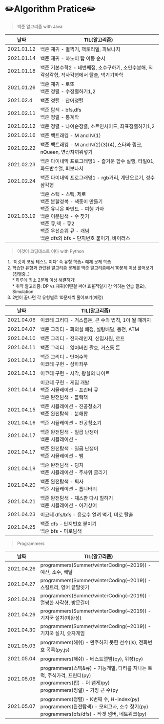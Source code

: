 # ✏️Algorithm Pratice✏️

> 백준 알고리즘 with Java

| **날짜**   | **TIL(알고리즘)**                                                                                                                                                                                                       |
| ---------- | ----------------------------------------------------------------------------------------------------------------------------------------------------------------------------------------------------------------------- |
| 2021.01.12 | 백준 재귀 - 별찍기, 팩토리얼, 피보나치                                                                                                                                                                                  |
| 2021.01.14 | 백준 재귀 - 하노이 탑 이동 순서                                                                                                                                                                                         |
| 2021.01.18 | 백준 기본수학2 - 네번째점, 소수구하기, 소인수분해, 직각삼각형, 직사각형에서 탈출, 택기기하학                                                                                                                            |
| 2021.01.26 | 백준 재귀 - 로또</br>백준 정렬 - 수정렬하기1,2                                                                                                                                                                          |
| 2021.02.4  | 백준 정렬 - 단어정렬                                                                                                                                                                                                    |
| 2021.02.11 | 백준 탐색 - bfs,dfs </br> 백준 정렬 - 통계학                                                                                                                                                                            |
| 2021.02.12 | 백준 정렬 - 나이순정렬, 소트인사이드, 좌표정렬하기1,2                                                                                                                                                                   |
| 2021.02.16 | 백준 백트래킹 - M and N(1)                                                                                                                                                                                              |
| 2021.02.22 | 백준 백트래킹 - M and N(2)(3)(4), 스타와 링크, nQueen, 연산자끼워넣기                                                                                                                                                   |
| 2021.02.23 | 백준 다이내믹 프로그래밍1 - 즐거운 함수 실행, 타일01, 파도반수열, 피보나치                                                                                                                                              |
| 2021.02.24 | 백준 다이내믹 프로그래밍1 - rgb거리, 계단오르기, 정수삼각형                                                                                                                                                             |
| 2021.03.19 | 백준 스택 - 스택, 제로</br>백준 분할정복 - 색종이 만들기</br>백준 유니온 파인드 - 여행 가자</br>백준 이분탐색 - 수 찾기</br>백준 큐,덱 - 큐2</br>백준 우선순위 큐 - 개념</br>백준 dfs와 bfs - 단지번호 붙이기, 바이러스 |

> 이것이 코딩테스트 이다 with Python

1. '이것이 코딩 테스트 이다' 속 유형 학습+ 예제 문제 학습
2. 학습한 유형과 관련된 알고리즘 문제를 백준 알고리즘에서 10문제 이상 풀어보기 (진행중..)
   </br> \* 하루에 최소 2문제 이상 해결하기!
   </br> \* 취약 알고리즘: DP vs 재귀(어떤걸 써야 효율적일지 감 익히는 연습 필요), Simulation
3. 2번이 끝나면 각 유형별로 10문제씩 풀어보기(예정)

| **날짜**   | **TIL(알고리즘)**                                                                  |
| ---------- | ---------------------------------------------------------------------------------- |
| 2021.04.06 | 이코테 그리디 - 거스름돈, 큰 수의 법칙, 1이 될 때까지                              |
| 2021.04.07 | 백준 그리디 - 회의실 배정, 설탕배달, 동전, ATM                                     |
| 2021.04.10 | 백준 그리디 - 전자레인지, 신입사원, 로프                                           |
| 2021.04.11 | 백준 그리디 - 잃어버린 괄호, 거스름 돈                                             |
| 2021.04.12 | 백준 그리디 - 단어수학</br>이코테 구현 - 상하좌우                                  |
| 2021.04.13 | 이코테 구현 - 시각, 왕실의 나이트                                                  |
| 2021.04.14 | 이코테 구현 - 게임 개발</br>백준 시뮬레이션 - 프린터 큐</br>백준 완전탐색 - 블랙잭 |
| 2021.04.15 | 백준 시뮬레이션 - 진공청소기</br>백준 완전탐색 - 분해합                            |
| 2021.04.16 | 백준 시뮬레이션 - 진공청소기                                                       |
| 2021.04.17 | 백준 완전탐색 - 일곱 난쟁이</br>백준 시뮬레이션 -                                  |
|2021.04.17|백준 완전탐색 - 일곱 난쟁이</br>백준 시뮬레이션 - 뱀|
|2021.04.19|백준 완전탐색 - 덩치</br> 백준 시뮬레이션 - 주사위 굴리기|
|2021.04.20|백준 완전탐색 - 퇴사</br> 백준 시뮬레이션 - 톱니바퀴|
|2021.04.21|백준 완전탐색 - 체스판 다시 칠하기</br> 백준 시뮬레이션 - 아기상어|
|2021.04.23|이코테 dfs/bfs - 음료수 얼려 먹기, 미로 탈출|
|2021.04.25|백준 dfs - 단지번호 붙이기</br>백준 bfs - 미로탐색|

> Programmers

| **날짜**   | **TIL(알고리즘)**    |
| ---------- | -----------|
|2021.04.26| programmers(Summer/winterCoding(~2019)) - 예산, 소수, 배달|
|2021.04.27| programmers(Summer/winterCoding(~2019)) - 스킬트리, 영어 끝말잇기|
|2021.04.28| programmers(Summer/winterCoding(~2019)) - 멀쩡한 사각형, 방문길이|
|2021.04.29| programmers(Summer/winterCoding(~2019)) - 기지국 설치(미완성)|
|2021.04.30| programmers(Summer/winterCoding(~2019)) - 기지국 설치, 숫자게임|
|2021.05.03| programmers(해쉬) - 완주하지 못한 선수(js), 전화번호 목록(py,js)|
|2021.05.04| programmers(해쉬) - 베스트앨범(py), 위장(py)|
|2021.05.06| programmers(스택&큐) - 기능개발, 다리를 지나는 트럭, 주식가격, 프린터(py)</br>programmers(힙) - 더 맵게)py)</br>programmers(정렬) - 가장 큰 수(py|
|2021.05.07| programmers(정렬) - K번째 수, H-index(py)<br>programmers(완전탐색) - 모의고사, 소수 찾기(py)<br>programmers(bfs/dfs) - 타겟 넘버, 네트워크(py)|
